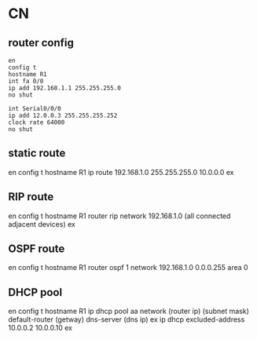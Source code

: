 # CN

## router config
```
en
config t
hostname R1
int fa 0/0
ip add 192.168.1.1 255.255.255.0
no shut

int Serial0/0/0
ip add 12.0.0.3 255.255.255.252
clock rate 64000
no shut
```

## static route
en
config t
hostname R1
ip route 192.168.1.0 255.255.255.0 10.0.0.0
ex

## RIP route
en
config t
hostname R1
router rip
network 192.168.1.0 (all connected adjacent devices)
ex


## OSPF route
en
config t
hostname R1
router ospf 1
network 192.168.1.0 0.0.0.255 area 0



## DHCP pool
en
config t
hostname R1
ip dhcp pool aa
network (router ip) (subnet mask)
default-router (getway)
dns-server (dns ip)
ex
ip dhcp excluded-address 10.0.0.2 10.0.0.10
ex
